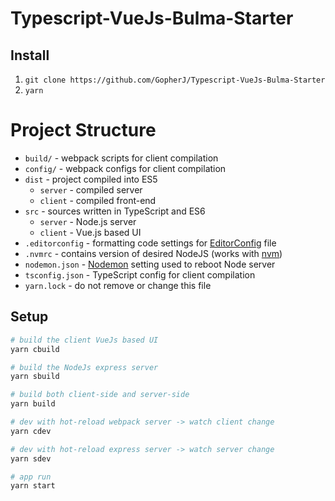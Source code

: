 # Typescript-VueJs-Bulma-Starter

## Install

1. `git clone https://github.com/GopherJ/Typescript-VueJs-Bulma-Starter`
2. `yarn`

# Project Structure

- `build/` - webpack scripts for client compilation
- `config/` - webpack configs for client compilation
- `dist` - project compiled into ES5
  - `server` - compiled server
  - `client` - compiled front-end
- `src` - sources written in TypeScript and ES6
  - `server` - Node.js server 
  - `client` - Vue.js based UI
- `.editorconfig` - formatting code settings for [EditorConfig](http://editorconfig.org/) file
- `.nvmrc` - contains version of desired NodeJS (works with [nvm](https://github.com/creationix/nvm))
- `nodemon.json` - [Nodemon](https://github.com/remy/nodemon) setting used to reboot Node server
- `tsconfig.json` - TypeScript config for client compilation
- `yarn.lock` - do not remove or change this file 

## Setup

```bash
# build the client VueJs based UI
yarn cbuild

# build the NodeJs express server
yarn sbuild

# build both client-side and server-side
yarn build

# dev with hot-reload webpack server -> watch client change
yarn cdev

# dev with hot-reload express server -> watch server change
yarn sdev

# app run
yarn start
```
